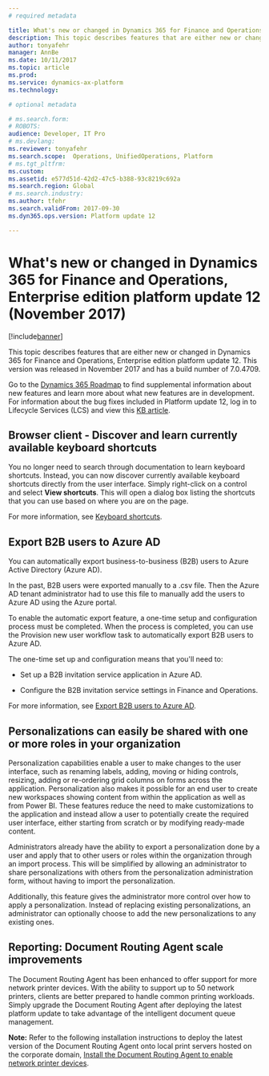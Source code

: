 ```yaml
---
# required metadata

title: What's new or changed in Dynamics 365 for Finance and Operations, Enterprise edition platform update 12 (November 2017)
description: This topic describes features that are either new or changed in Dynamics 365 for Finance and Operations, Enterprise edition platform update 12. This version was released in November 2017.
author: tonyafehr
manager: AnnBe
ms.date: 10/11/2017
ms.topic: article
ms.prod: 
ms.service: dynamics-ax-platform
ms.technology: 

# optional metadata

# ms.search.form: 
# ROBOTS: 
audience: Developer, IT Pro
# ms.devlang: 
ms.reviewer: tonyafehr
ms.search.scope:  Operations, UnifiedOperations, Platform
# ms.tgt_pltfrm: 
ms.custom: 
ms.assetid: e577d51d-42d2-47c5-b388-93c8219c692a
ms.search.region: Global
# ms.search.industry: 
ms.author: tfehr
ms.search.validFrom: 2017-09-30 
ms.dyn365.ops.version: Platform update 12 

---
```


# What's new or changed in Dynamics 365 for Finance and Operations, Enterprise edition platform update 12 (November 2017)

[!include[banner](../includes/banner.md)]

This topic describes features that are either new or changed in Dynamics 365 for Finance and Operations, Enterprise edition platform update 12. This version was released in November 2017 and has a build number of 7.0.4709.

Go to the [Dynamics 365 Roadmap](https://roadmap.dynamics.com/) to find supplemental information about new features and learn more about what new features are in development. For information about the bug fixes included in Platform update 12, log in to Lifecycle Services (LCS) and view this [KB article](https://go.microsoft.com/fwlink/?linkid=863949).

Browser client - Discover and learn currently available keyboard shortcuts
--------------------------------------------------------------------------

You no longer need to search through documentation to learn keyboard shortcuts.
Instead, you can now discover currently available keyboard shortcuts directly
from the user interface. Simply right-click on a control and select **View
shortcuts**. This will open a dialog box listing the shortcuts that you can use
based on where you are on the page. 

For more information, see [Keyboard shortcuts](shortcut-keys.md).

Export B2B users to Azure AD 
-----------------------------

You can automatically export business-to-business (B2B) users to Azure Active
Directory (Azure AD).

In the past, B2B users were exported manually to a .csv file. Then the Azure AD
tenant administrator had to use this file to manually add the users to Azure AD
using the Azure portal.

To enable the automatic export feature, a one-time setup and configuration
process must be completed. When the process is completed, you can use
the Provision new user workflow task to automatically export B2B users to Azure
AD.

The one-time set up and configuration means that you'll need to:

-   Set up a B2B invitation service application in Azure AD.

-   Configure the B2B invitation service settings in Finance and Operations.

For more information, see [Export B2B users to Azure AD](../../dev-itpro/sysadmin/implement-b2b.md).

Personalizations can easily be shared with one or more roles in your organization
---------------------------------------------------------------------------------

Personalization capabilities enable a user to make changes to the user
interface, such as renaming labels, adding, moving or hiding controls, resizing,
adding or re-ordering grid columns on forms across the application.
Personalization also makes it possible for an end user to create new workspaces
showing content from within the application as well as from Power BI. These
features reduce the need to make customizations to the application and instead
allow a user to potentially create the required user interface, either starting
from scratch or by modifying ready-made content.

Administrators already have the ability to export a personalization done by a
user and apply that to other users or roles within the organization through an
import process. This will be simplified by allowing an administrator to share
personalizations with others from the personalization administration form,
without having to import the personalization.

Additionally, this feature gives the administrator more control over how to
apply a personalization. Instead of replacing existing personalizations, an
administrator can optionally choose to add the new personalizations to any
existing ones.   

Reporting: Document Routing Agent scale improvements
----------------------------------------------------

The Document Routing Agent has been enhanced to offer support for more network
printer devices. With the ability to support up to 50 network printers, clients
are better prepared to handle common printing workloads. Simply upgrade the
Document Routing Agent after deploying the latest platform update to take
advantage of the intelligent document queue management.

**Note:** Refer to the following installation instructions to deploy the latest
version of the Document Routing Agent onto local print servers hosted on the
corporate domain, [Install the Document Routing Agent to enable network printer
devices](../../dev-itpro/analytics/install-document-routing-agent.md).
